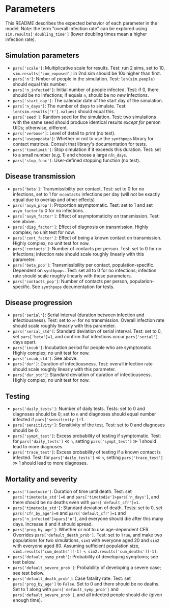 # Parameters

This README describes the expected behavior of each parameter in the model. Note: the term "overall infection rate" can be explored using `sim.results['doubling_time']` (lower doubling times mean a higher infection rate).

## Simulation parameters
* `pars['scale']`: Multiplicative scale for results. Test: run 2 sims, set to 10, `sim.results['cum_exposed']` in 2nd sim should be 10x higher than first.
* `pars['n']`: Nmber of people in the simulation. Test: `len(sim.people)` should equal this number.
* `pars['n_infected']`: Initial number of people infected. Test: if 0, there should be no infections; if equals `n`, should be no _new_ infections.
* `pars['start_day']`: The calendar date of the start day of the simulation.
* `pars['n_days']`: The number of days to simulate. Test: `len(sim.results['t'].values)` should equal this.
* `pars['seed']`: Random seed for the simulation. Test: two simulations with the same seed should produce identical results _except for_ person UIDs; otherwise, different.
* `pars['verbose']`: Level of detail to print (no test).
* `pars['usepopdata']`: Whether or not to use the `synthpops` library for contact matrices. Consult that library's documentation for tests.
* `pars['timelimit']`: Stop simulation if it exceeds this duration. Test: set to a small number (e.g. 1) and choose a large `n`/`n_days`.
* `pars['stop_func']`: User-defined stopping function (no test).

## Disease transmission
* `pars['beta']`: Transmissibility per contact. Test: set to 0 for no infections, set to 1 for ≈`contacts` infections per day (will not be exactly equal due to overlap and other effects)
* `pars['asym_prop']`: Proportion asymptomatic. Test: set to 1 and set `asym_factor` to 0 for no infections.
* `pars['asym_factor']`: Effect of asymptomaticity on transmission. Test: see above.
* `pars['diag_factor']`: Effect of diagnosis on transmission. Highly complex; no unit test for now.
* `pars['cont_factor']`: Effect of being a known contact  on transmission. Highly complex; no unit test for now.
* `pars['contacts']`: Number of contacts per person. Test: set to 0 for no infections; infection rate should scale roughly linearly with this parameter.
* `pars['beta_pop']`: Transmissibility per contact, population-specific. Dependent on `synthpops`. Test: set all to 0 for no infections; infection rate should scale roughly linearly with these parameters.
* `pars['contacts_pop']`: Number of contacts per person, popularion-specific. See `synthpops` documentation for tests.

## Disease progression
* `pars['serial']`: Serial interval (duration between infection and infectiousness). Test: set to `>n` for no transmission. Overall infection rate should scale roughly linearly with this parameter. 
* `pars['serial_std']`: Standard deviation of serial interval. Test: set to 0, set `pars['beta']=1`, and confirm that infections occur `pars['serial']` days apart.
* `pars['incub']`: Incubation period for people who are symptomatic. Highly complex; no unit test for now.
* `pars['incub_std']`: See above.
* `pars['dur']`: Duration of infectiousness. Test: overall infection rate should scale roughly linearly with this parameter. 
* `pars['dur_std']`: Standard deviation of duration of infectiousness. Highly complex; no unit test for now.

## Testing
* `pars['daily_tests']`: Number of daily tests. Tests: set to 0 and diagnoses should be 0; set to `n` and diagnoses should equal number infected if `pars['sensitivity']`=1.
* `pars['sensitivity']`: Sensitivity of the test. Test: set to 0 and diagnoses should be 0.
* `pars['sympt_test']`: Excess probability of testing if symptomatic. Test: for `pars['daily_tests']` ≪ `n`, setting `pars['sympt_test']` ≫ 1 should lead to more diagnoses.
* `pars['trace_test']`: Excess probability of testing if a known contact is infected. Test: for `pars['daily_tests']` ≪ `n`, setting `pars['trace_test']` ≫ 1 should lead to more diagnoses.

## Mortality and severity
* `pars['timetodie']`: Duration of time until death.  Test: set `pars['timetodie_std']=0` and `pars['timetodie']>pars['n_days']`, and there should be no deaths even with `pars['default_cfr']=1`.
* `pars['timetodie_std']`: Standard deviation of death. Tests: set to 0, set `pars['cfr_by_age']=0` and `pars['default_cfr']=1` and `pars['n_infected']=pars['n']`, and everyone should die after this many days. Increase it and it should spread.
* `pars['prog_by_age']`: Whether or not to use age-dependent CFR. Overrides `pars['default_death_prob']`. Test: set to `True`, and make two populations for two simulations, `sim1` with everyone aged 20 and `sim2` with everyone aged 80. Assuming sufficient population size, `sim1.results['cum_deaths'][-1] < sim2.results['cum_deaths'][-1]`.
* `pars['default_symp_prob']`: Probability of developing symptoms; see test below.
* `pars['default_severe_prob']`: Probability of developing a severe case; see test below.
* `pars['default_death_prob']`: Case fatality rate. Test: set `pars['prog_by_age']` to `False`. Set to 0 and there should be no deaths. Set to 1 along with `pars['default_symp_prob']` and `pars['default_severe_prob']`, and all infected people should die (given enough time).